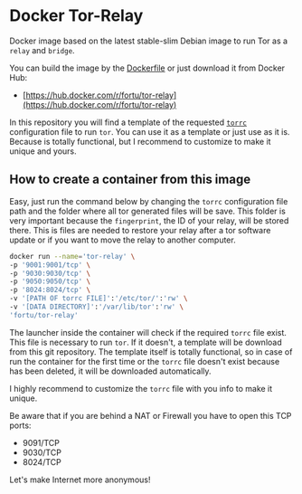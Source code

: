 # Docker Tor-Relay

Docker image based on the latest stable-slim Debian image to run Tor as a `relay` and `bridge`.

You can build the image by the [Dockerfile](https://github.com/FoRTu/docker-tor-relay/blob/master/Dockerfile) or just download it from Docker Hub:

* [https://hub.docker.com/r/fortu/tor-relay](https://hub.docker.com/r/fortu/tor-relay)

In this repository you will find a template of the requested [`torrc`](https://github.com/FoRTu/docker-tor-relay/blob/master/torrc) configuration file to run `tor`. You can use it as a template or just use as it is. Because is totally functional, but I recommend to customize to make it unique and yours.

## How to create a container from this image

Easy, just run the command below by changing the `torrc` configuration file path and the folder where all tor generated files will be save. This folder is very important because the `fingerprint`, the ID of your relay, will be stored there. This is files are needed to restore your relay after a tor software update or if you want to move the relay to another computer.

```bash
docker run --name='tor-relay' \
-p '9001:9001/tcp' \
-p '9030:9030/tcp' \
-p '9050:9050/tcp' \
-p '8024:8024/tcp' \
-v '[PATH OF torrc FILE]':'/etc/tor/':'rw' \
-v '[DATA DIRECTORY]':'/var/lib/tor':'rw' \
'fortu/tor-relay'
```

The launcher inside the container will check if the required `torrc` file exist. This file is necessary to run `tor`. If it doesn't, a template will be download from this git repository. The template itself is totally functional, so in case of run the container for the first time or the `torrc` file doesn't exist because has been deleted, it will be downloaded automatically.

I highly recommend to customize the `torrc` file with you info to make it unique.

Be aware that if you are behind a NAT or Firewall you have to open this  TCP ports:

* 9091/TCP
* 9030/TCP
* 8024/TCP

Let's make Internet more anonymous!
